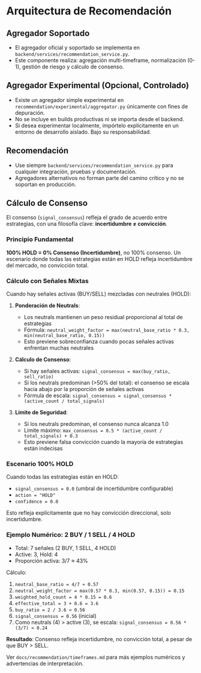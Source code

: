 # Arquitectura de Recomendación

## Agregador Soportado
- El agregador oficial y soportado se implementa en `backend/services/recommendation_service.py`.
- Este componente realiza: agregación multi-timeframe, normalización (0-1), gestión de riesgo y cálculo de consenso.

## Agregador Experimental (Opcional, Controlado)
- Existe un agregador simple experimental en `recommendation/experimental/aggregator.py` únicamente con fines de depuración.
- No se incluye en builds productivas ni se importa desde el backend.
- Si desea experimentar localmente, impórtelo explícitamente en un entorno de desarrollo aislado. Bajo su responsabilidad.

## Recomendación
- Use siempre `backend/services/recommendation_service.py` para cualquier integración, pruebas y documentación.
- Agregadores alternativos no forman parte del camino crítico y no se soportan en producción.

## Cálculo de Consenso

El consenso (`signal_consensus`) refleja el grado de acuerdo entre estrategias, con una filosofía clave: **incertidumbre ≠ convicción**.

### Principio Fundamental

**100% HOLD = 0% Consenso (Incertidumbre)**, no 100% consenso. Un escenario donde todas las estrategias están en HOLD refleja incertidumbre del mercado, no convicción total.

### Cálculo con Señales Mixtas

Cuando hay señales activas (BUY/SELL) mezcladas con neutrales (HOLD):

1. **Ponderación de Neutrals**: 
   - Los neutrals mantienen un peso residual proporcional al total de estrategias
   - Fórmula: `neutral_weight_factor = max(neutral_base_ratio * 0.3, min(neutral_base_ratio, 0.15))`
   - Esto previene sobreconfianza cuando pocas señales activas enfrentan muchas neutrales

2. **Cálculo de Consenso**:
   - Si hay señales activas: `signal_consensus = max(buy_ratio, sell_ratio)`
   - Si los neutrals predominan (>50% del total): el consenso se escala hacia abajo por la proporción de señales activas
   - Fórmula de escala: `signal_consensus = signal_consensus * (active_count / total_signals)`

3. **Límite de Seguridad**:
   - Si los neutrals predominan, el consenso nunca alcanza 1.0
   - Límite máximo: `max_consensus = 0.5 * (active_count / total_signals) + 0.3`
   - Esto previene falsa convicción cuando la mayoría de estrategias están indecisas

### Escenario 100% HOLD

Cuando todas las estrategias están en HOLD:
- `signal_consensus = 0.0` (umbral de incertidumbre configurable)
- `action = "HOLD"`
- `confidence = 0.0`

Esto refleja explícitamente que no hay convicción direccional, solo incertidumbre.

### Ejemplo Numérico: 2 BUY / 1 SELL / 4 HOLD

- Total: 7 señales (2 BUY, 1 SELL, 4 HOLD)
- Active: 3, Hold: 4
- Proporción activa: 3/7 ≈ 43%

Cálculo:
1. `neutral_base_ratio = 4/7 ≈ 0.57`
2. `neutral_weight_factor = max(0.57 * 0.3, min(0.57, 0.15)) = 0.15`
3. `weighted_hold_count = 4 * 0.15 = 0.6`
4. `effective_total = 3 + 0.6 = 3.6`
5. `buy_ratio = 2 / 3.6 ≈ 0.56`
6. `signal_consensus = 0.56` (inicial)
7. Como neutrals (4) > active (3), se escala: `signal_consensus = 0.56 * (3/7) ≈ 0.24`

**Resultado**: Consenso refleja incertidumbre, no convicción total, a pesar de que BUY > SELL.

Ver `docs/recommendation/timeframes.md` para más ejemplos numéricos y advertencias de interpretación.